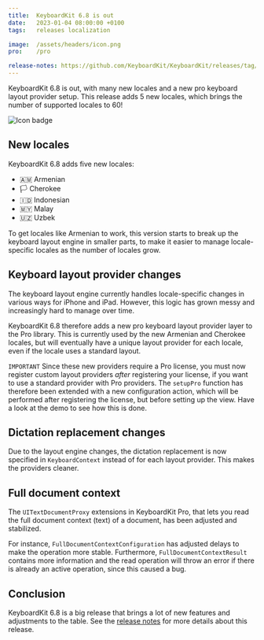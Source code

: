 ```yaml
---
title:  KeyboardKit 6.8 is out
date:   2023-01-04 08:00:00 +0100
tags:   releases localization

image:  /assets/headers/icon.png
pro:    /pro

release-notes: https://github.com/KeyboardKit/KeyboardKit/releases/tag/6.8.0
---
```


KeyboardKit 6.8 is out, with many new locales and a new pro keyboard layout provider setup. This release adds 5 new locales, which brings the number of supported locales to 60!

![Icon badge]({{page.image}})


## New locales

KeyboardKit 6.8 adds five new locales:

* 🇦🇲 Armenian
* 🏳️ Cherokee
* 🇮🇩 Indonesian
* 🇲🇾 Malay
* 🇺🇿 Uzbek

To get locales like Armenian to work, this version starts to break up the keyboard layout engine in smaller parts, to make it easier to manage locale-specific locales as the number of locales grow.


## Keyboard layout provider changes

The keyboard layout engine currently handles locale-specific changes in various ways for iPhone and iPad. However, this logic has grown messy and increasingly hard to manage over time. 

KeyboardKit 6.8 therefore adds a new pro keyboard layout provider layer to the Pro library. This is currently used by the new Armenian and Cherokee locales, but will eventually have a unique layout provider for each locale, even if the locale uses a standard layout.

`IMPORTANT` Since these new providers require a Pro license, you must now register custom layout providers *after* registering your license, if you want to use a standard provider with Pro providers. The `setupPro` function has therefore been extended with a new configuration action, which will be performed after registering the license, but before setting up the view. Have a look at the demo to see how this is done.


## Dictation replacement changes

Due to the layout engine changes, the dictation replacement is now specified in `KeyboardContext` instead of for each layout provider. This makes the providers cleaner.


## Full document context

The `UITextDocumentProxy` extensions in KeyboardKit Pro, that lets you read the full document context (text) of a document, has been adjusted and stabilized. 

For instance, `FullDocumentContextConfiguration` has adjusted delays to make the operation more stable. Furthermore, `FullDocumentContextResult` contains more information and the read operation will throw an error if there is already an active operation, since this caused a bug.


## Conclusion

KeyboardKit 6.8 is a big release that brings a lot of new features and adjustments to the table. See the [release notes]({{page.release-notes}}) for more details about this release.